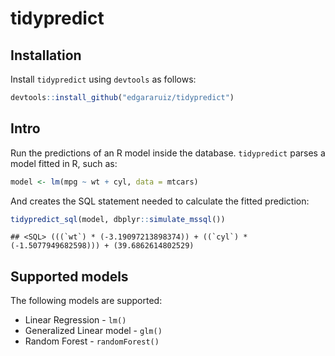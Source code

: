 tidypredict
================

Installation
------------

Install `tidypredict` using `devtools` as follows:

``` r
devtools::install_github("edgararuiz/tidypredict")
```

Intro
-----

Run the predictions of an R model inside the database. `tidypredict` parses a model fitted in R, such as:

``` r
model <- lm(mpg ~ wt + cyl, data = mtcars)
```

And creates the SQL statement needed to calculate the fitted prediction:

``` r
tidypredict_sql(model, dbplyr::simulate_mssql())
```

    ## <SQL> (((`wt`) * (-3.19097213898374)) + ((`cyl`) * (-1.5077949682598))) + (39.6862614802529)

Supported models
----------------

The following models are supported:

-   Linear Regression - `lm()`
-   Generalized Linear model - `glm()`
-   Random Forest - `randomForest()`
